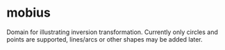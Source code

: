 # mobius

Domain for illustrating inversion transformation. Currently only circles and points are supported, lines/arcs or other shapes may be added later.
